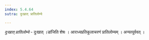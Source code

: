 ```yaml
---
index: 5.4.64
sutra: दुःखात् प्रातिलोम्ये

---
```

_दुःखात् प्रातिलोम्ये_ - दुःखात् ।डा॑जिति शेषः । आराध्यप्रतिकूलाचरणं प्रातिलोम्यम् । अन्यत्पूर्ववत् ।